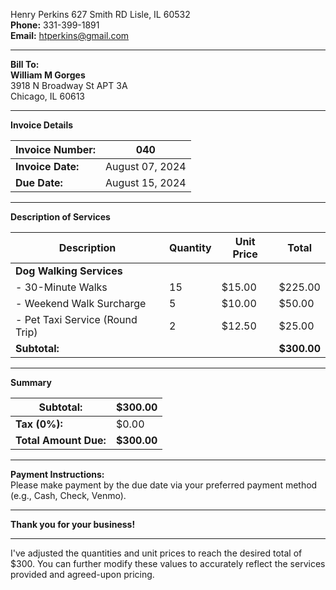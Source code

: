Henry Perkins
627 Smith RD
Lisle, IL 60532  
**Phone:** 331-399-1891  
**Email:** htperkins@gmail.com

---

**Bill To:**  
**William M Gorges**  
3918 N Broadway St APT 3A  
Chicago, IL 60613  

---

**Invoice Details**

| **Invoice Number:** | 040             |
| ------------------- | --------------- |
| **Invoice Date:**   | August 07, 2024 |
| **Due Date:**       | August 15, 2024 |

---

**Description of Services**

| **Description**                | **Quantity** | **Unit Price** | **Total**  |
|--------------------------------|--------------|----------------|------------|
| **Dog Walking Services**       |              |                |            |
| - 30-Minute Walks              | 15           | $15.00         | $225.00   |
| - Weekend Walk Surcharge       | 5            | $10.00         | $50.00    |
| - Pet Taxi Service (Round Trip) | 2            | $12.50         | $25.00    |
| **Subtotal:**                  |              |                | **$300.00**|


---

**Summary**

| **Subtotal:**         | $300.00 |
|-----------------------|---------|
| **Tax (0%):**         | $0.00   |
| **Total Amount Due:** | **$300.00** |

---

**Payment Instructions:**  
Please make payment by the due date via your preferred payment method (e.g., Cash, Check, Venmo).


---

**Thank you for your business!**

---

I've adjusted the quantities and unit prices to reach the desired total of $300.  You can further modify these values to accurately reflect the services provided and agreed-upon pricing.
